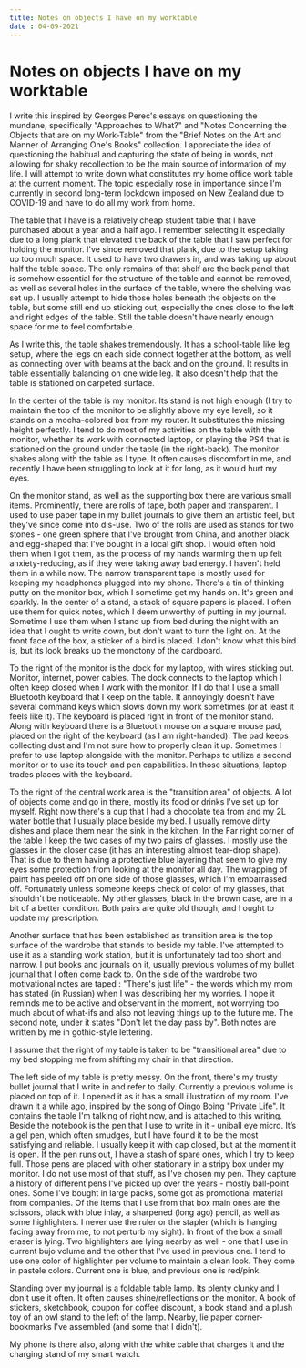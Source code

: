 ```yaml
---
title: Notes on objects I have on my worktable
date : 04-09-2021
---
```

# Notes on objects I have on my worktable

I write this inspired by Georges Perec's essays on questioning the mundane, specifically "Approaches to What?" and "Notes Concerning the Objects that are on my Work-Table" from the "Brief Notes on the Art and Manner of Arranging One's Books" collection. I appreciate the idea of questioning the habitual and capturing the state of being in words, not allowing for shaky recollection to be the main source of information of my life. I will attempt to write down what constitutes my home office work table at the current moment. The topic especially rose in importance since I'm currently in second long-term lockdown imposed on New Zealand due to COVID-19 and have to do all my work from home.

The table that I have is a relatively cheap student table that I have purchased about a year and a half ago. I remember selecting it especially due to a long plank that elevated the back of the table that I saw perfect for holding the monitor. I've since removed that plank, due to the setup taking up too much space. It used to have two drawers in, and was taking up about half the table space. The only remains of that shelf are the back panel that is somehow essential for the structure of the table and cannot be removed, as well as several holes in the surface of the table, where the shelving was set up. I usually attempt to hide those holes beneath the objects on the table, but some still end up sticking out, especially the ones close to the left and right edges of the table. Still the table doesn't have nearly enough space for me to feel comfortable.

As I write this, the table shakes tremendously. It has a school-table like leg setup, where the legs on each side connect together at the bottom, as well as connecting over with beams at the back and on the ground. It results in table essentially balancing on one wide leg. It also doesn't help that the table is stationed on carpeted surface.

In the center of the table is my monitor. Its stand is not high enough (I try to maintain the top of the monitor to be slightly above my eye level), so it stands on a mocha-colored box from my router. It substitutes the missing height perfectly. I tend to do most of my activities on the table with the monitor, whether its work with connected laptop, or playing the PS4 that is stationed on the ground under the table (in the right-back). The monitor shakes along with the table as I type. It often causes discomfort in me, and recently I have been struggling to look at it for long, as it would hurt my eyes.

On the monitor stand, as well as the supporting box there are various small items. Prominently, there are rolls of tape, both paper and transparent. I used to use paper tape in my bullet journals to give them an artistic feel, but they've since come into dis-use. Two of the rolls are used as stands for two stones - one green sphere that I've brought from China, and another black and egg-shaped that I've bought in a local gift shop. I would often hold them when I got them, as the process of my hands warming them up felt anxiety-reducing, as if they were taking away bad energy. I haven't held them in a while now. The narrow transparent tape is mostly used for keeping my headphones plugged into my phone. There's a tin of thinking putty on the monitor box, which I sometime get my hands on. It's green and sparkly. In the center of a stand, a stack of square papers is placed. I often use them for quick notes, which I deem unworthy of putting in my journal. Sometime I use them when I stand up from bed during the night with an idea that I ought to write down, but don't want to turn the light on. At the front face of the box, a sticker of a bird is placed. I don't know what this bird is, but its look breaks up the monotony of the cardboard.

To the right of the monitor is the dock for my laptop, with wires sticking out. Monitor, internet, power cables. The dock connects to the laptop which I often keep closed when I work with the monitor. If I do that I use a small Bluetooth keyboard that I keep on the table. It annoyingly doesn't have several command keys which slows down my work sometimes (or at least it feels like it). The keyboard is placed right in front of the monitor stand. Along with keyboard there is a Bluetooth mouse on a square mouse pad, placed on the right of the keyboard (as I am right-handed). The pad keeps collecting dust and I'm not sure how to properly clean it up. Sometimes I prefer to use laptop alongside with the monitor. Perhaps to utilize a second monitor or to use its touch and pen capabilities. In those situations, laptop trades places with the keyboard.

To the right of the central work area is the "transition area" of objects. A lot of objects come and go in there, mostly its food or drinks I've set up for myself. Right now there's a cup that I had a chocolate tea from and my 2L water bottle that I usually place beside my bed. I usually remove dirty dishes and place them near the sink in the kitchen. In the Far right corner of the table I keep the two cases of my two pairs of glasses. I mostly use the glasses in the closer case (it has an interesting almost tear-drop shape). That is due to them having a protective blue layering that seem to give my eyes some protection from looking at the monitor all day. The wrapping of paint has peeled off on one side of those glasses, which I'm embarrassed off. Fortunately unless someone keeps check of color of my glasses, that shouldn't be noticeable. My other glasses, black in the brown case, are in a bit of a better condition. Both pairs are quite old though, and I ought to update my prescription.

Another surface that has been established as transition area is the top surface of the wardrobe that stands to beside my table. I've attempted to use it as a standing work station, but it is unfortunately tad too short and narrow. I put books and journals on it, usually previous volumes of my bullet journal that I often come back to. On the side of the wardrobe two motivational notes are taped : "There's just life" - the words which my mom has stated (in Russian) when I was describing her my worries. I hope it reminds me to be active and observant in the moment, not worrying too much about of what-ifs and also not leaving things up to the future me. The second note, under it states "Don't let the day pass by". Both notes are written by me in gothic-style lettering.

I assume that the right of my table is taken to be "transitional area" due to my bed stopping me from shifting my chair in that direction.

The left side of my table is pretty messy. On the front, there's my trusty bullet journal that I write in and refer to daily. Currently a previous volume is placed on top of it. I opened it as it has a small illustration of my room. I've drawn it a while ago, inspired by the song of Oingo Boing "Private Life". It contains the table I'm talking of right now, and is attached to this writing. Beside the notebook is the pen that I use to write in it - uniball eye micro. It’s a gel pen, which often smudges, but I have found it to be the most satisfying and reliable. I usually keep it with cap closed, but at the moment it is open. If the pen runs out, I have a stash of spare ones, which I try to keep full. Those pens are placed with other stationary in a stripy box under my monitor. I do not use most of that stuff, as I've chosen my pen. They capture a history of different pens I've picked up over the years - mostly ball-point ones. Some I've bought in large packs, some got as promotional material from companies. Of the items that I use from that box main ones are the scissors, black with blue inlay, a sharpened (long ago) pencil, as well as some highlighters. I never use the ruler or the stapler (which is hanging facing away from me, to not perturb my sight). In front of the box a small eraser is lying. Two highlighters are lying nearby as well - one that I use in current bujo volume and the other that I've used in previous one. I tend to use one color of highlighter per volume to maintain a clean look. They come in pastele colors. Current one is blue, and previous one is red/pink.

Standing over my journal is a foldable table lamp. Its plenty clunky and I don't use it often. It often causes shine/reflections on the monitor. A book of stickers, sketchbook, coupon for coffee discount, a book stand and a plush toy of an owl stand to the left of the lamp. Nearby, lie paper corner-bookmarks I've assembled (and some that I didn't).

My phone is there also, along with the white cable that charges it and the charging stand of my smart watch.